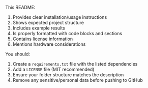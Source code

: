 This README:
1. Provides clear installation/usage instructions
2. Shows expected project structure
3. Includes example results
4. Is properly formatted with code blocks and sections
5. Contains license information
6. Mentions hardware considerations

You should:
1. Create a `requirements.txt` file with the listed dependencies
2. Add a `LICENSE` file (MIT recommended)
3. Ensure your folder structure matches the description
4. Remove any sensitive/personal data before pushing to GitHub
